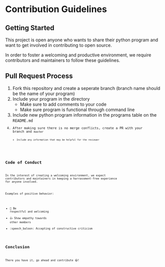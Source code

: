 # Contribution Guidelines

## Getting Started

This project is open anyone who wants to share their python program and want to get involved in contributing to open source.

In order to foster a welcoming and productive environment, we require contributors and maintainers to follow these guidelines.

## Pull Request Process

1. Fork this repository and create a seperate branch (branch name should be the name of your program)
2. Include your program in the directory
	* Make sure to add comments to your code
	* Make sure program is functional through command line
3. Include new python program information in the programs table on the <code>README.md<code>
4. After making sure there is no merge conflicts, create a PR with your branch and <code>master<code>
	* Include any information that may be helpful for the reviewer

## Code of Conduct

In the interest of creating a welcoming environment, we expect contributors and maintainers in keeping a harrassment-free experience for anyone involved.

Examples of positive behavior:

* :raised_hands: Be respectful and welcoming
* :+1: Show empathy towards other members
* :speech_baloon: Accepting of constructive criticism

## Conclusion

There you have it, go ahead and contribute :smiley:!
